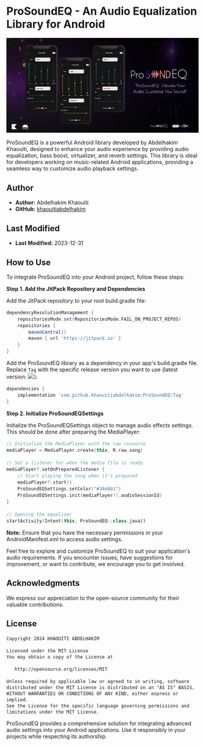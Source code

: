 # ProSoundEQ - An Audio Equalization Library for Android

![ProSoundEQ](https://github.com/khaouitiabdelhakim/ProSoundEQ/blob/master/picture.png)

ProSoundEQ is a powerful Android library developed by Abdelhakim Khaouiti, designed to enhance your audio experience by providing audio equalization, bass boost, virtualizer, and reverb settings. This library is ideal for developers working on music-related Android applications, providing a seamless way to customize audio playback settings.

## Author

- **Author:** Abdelhakim Khaouiti
- **GitHub:** [khaouitiabdelhakim](https://github.com/khaouitiabdelhakim)

## Last Modified

- **Last Modified:** 2023-12-31

## How to Use

To integrate ProSoundEQ into your Android project, follow these steps:

**Step 1. Add the JitPack Repository and Dependencies**

Add the JitPack repository to your root build.gradle file:

```groovy
dependencyResolutionManagement {
    repositoriesMode.set(RepositoriesMode.FAIL_ON_PROJECT_REPOS)
    repositories {
        mavenCentral()
        maven { url 'https://jitpack.io' }
    }
}
```

Add the ProSoundEQ library as a dependency in your app's build.gradle file. Replace `Tag` with the specific release version you want to use (latest version: [![](https://jitpack.io/v/khaouitiabdelhakim/ProSoundEQ.svg)](https://jitpack.io/#khaouitiabdelhakim/ProSoundEQ)):

```groovy
dependencies {
    implementation 'com.github.khaouitiabdelhakim:ProSoundEQ:Tag'
}
```

**Step 2. Initialize ProSoundEQSettings**

Initialize the ProSoundEQSettings object to manage audio effects settings. This should be done after preparing the MediaPlayer:

```kotlin
// Initialize the MediaPlayer with the raw resource
mediaPlayer = MediaPlayer.create(this, R.raw.song)

// Set a listener for when the media file is ready
mediaPlayer?.setOnPreparedListener {
    // Start playing the song when it's prepared
    mediaPlayer?.start()
    ProSoundEQSettings.setColor("#34ebb1")
    ProSoundEQSettings.init(mediaPlayer!!.audioSessionId)
}

// Opening the equalizer
startActivity(Intent(this, ProSoundEQ::class.java))
```

**Note:** Ensure that you have the necessary permissions in your AndroidManifest.xml to access audio settings.

Feel free to explore and customize ProSoundEQ to suit your application's audio requirements. If you encounter issues, have suggestions for improvement, or want to contribute, we encourage you to get involved.

## Acknowledgments

We express our appreciation to the open-source community for their valuable contributions.

## License

```
Copyright 2024 KHAOUITI ABDELHAKIM

Licensed under the MIT License
You may obtain a copy of the License at

   http://opensource.org/licenses/MIT

Unless required by applicable law or agreed to in writing, software
distributed under the MIT License is distributed on an "AS IS" BASIS,
WITHOUT WARRANTIES OR CONDITIONS OF ANY KIND, either express or implied.
See the License for the specific language governing permissions and
limitations under the MIT License.
```


ProSoundEQ provides a comprehensive solution for integrating advanced audio settings into your Android applications. Use it responsibly in your projects while respecting its authorship.

